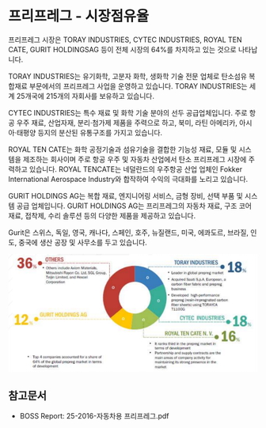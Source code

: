 # 프리프레그 - 시장점유율

프리프레그 시장은 TORAY INDUSTRIES, CYTEC INDUSTRIES, ROYAL TEN CATE, GURIT HOLDINGSAG 등이 전체 시장의 64%를 차지하고 있는 것으로 나타납니다.

TORAY INDUSTRIES는 유기화학, 고분자 화학, 생화학 기술 전문 업체로 탄소섬유 복합재료 부문에서의 프리프레그 사업을 운영하고 있습니다. TORAY INDUSTRIES는 세계 25개국에 215개의 자회사를 보유하고 있습니다.


CYTEC INDUSTRIES는 특수 재료 및 화학 기술 분야의 선두 공급업체입니다.  주로 항공 우주 재료, 산업자재, 분리·첨가제 제품을 주력으로 하고, 북미, 라틴 아메리카, 아시아·태평양 등지의 분산된 유통구조를 가지고 있습니다.


ROYAL TEN CATE는 화학 공정기술과 섬유기술을 결합한 기능성 재료, 모듈 및 시스템을 제조하는 회사이며 주로 항공 우주 및 자동차 산업에서 탄소 프리프레그 시장에 주력하고 있습니다. ROYAL TENCATE는 네덜란드의 우주항공 산업 업체인 Fokker International Aerospace Industry와 합작하여 수익의 극대화를 노리고 있습니다.


GURIT HOLDINGS AG는 복합 재료, 엔지니어링 서비스, 금형 장비, 선택 부품 및 시스템 공급 업체입니다. GURIT HOLDINGS AG는 프리프레그의 자동차 재료, 구조 코어 재료, 접착제, 수리 솔루션 등의 다양한 제품을 제공하고 있습니다.


Gurit은 스위스, 독일, 영국, 캐나다, 스페인, 호주, 뉴질랜드, 미국, 에콰도르, 브라질, 인도, 중국에 생산 공장 및 사무소를 두고 있습니다.


![](./images/프리프레그_Q13_1_3.PNG)


## 참고문서
- BOSS Report: 25-2016-자동차용 프리프레그.pdf
